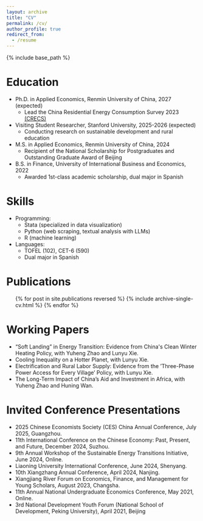 ```yaml
---
layout: archive
title: "CV"
permalink: /cv/
author_profile: true
redirect_from:
  - /resume
---
```


{% include base_path %}

Education
======
* Ph.D. in Applied Economics, Renmin University of China, 2027 (expected)
  *  Lead the China Residential Energy Consumption Survey 2023 [(CRECS)](http://crecs.ruc.edu.cn/jj/gyCRECS/index.htm)
* Visiting Student Researcher, Stanford University, 2025-2026 (expected)
  *  Conducting research on sustainable development and rural education
* M.S. in Applied Economics, Renmin University of China, 2024
  * Recipient of the National Scholarship for Postgraduates and Outstanding Graduate Award of Beijing
* B.S. in Finance, University of International Business and Economics, 2022
  * Awarded 1st-class academic scholarship, dual major in Spanish

  
Skills
======
* Programming:
  * Stata (specialized in data visualization)
  * Python (web scraping, textual analysis with LLMs)
  * R (machine learning)
* Languages:
  * TOFEL (102), CET-6 (590)
  * Dual major in Spanish

Publications
======
  <ul>{% for post in site.publications reversed %}
    {% include archive-single-cv.html %}
  {% endfor %}</ul>

Working Papers
======
* “Soft Landing” in Energy Transition: Evidence from China's Clean Winter Heating Policy, with
Yuheng Zhao and Lunyu Xie.
* Cooling Inequality on a Hotter Planet, with Lunyu Xie.
* Electrification and Rural Labor Supply: Evidence from the ’Three-Phase Power Access for Every Village’ Policy,
with Lunyu Xie.
* The Long-Term Impact of China’s Aid and Investment in Africa, with Yuheng Zhao and Huning Wan.


Invited Conference Presentations
======
* 2025 Chinese Economists Society (CES) China Annual Conference, July 2025, Guangzhou.
* 11th International Conference on the Chinese Economy: Past, Present, and Future, December 2024, Suzhou.
* 9th Annual Workshop of the Sustainable Energy Transitions Initiative, June 2024, Online.
* Liaoning University International Conference, June 2024, Shenyang.
* 10th Xiangzhang Annual Conference, April 2024, Nanjing.
* Xiangjiang River Forum on Economics, Finance, and Management for Young Scholars, August 2023, Changsha.
* 11th Annual National Undergraduate Economics Conference, May 2021, Online.
* 3rd National Development Youth Forum (National School of Development, Peking University), April 2021,
Beijing
